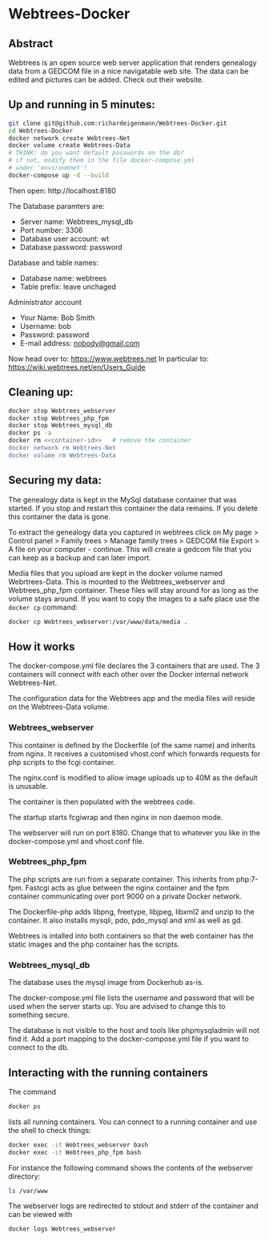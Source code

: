 # Webtrees-Docker

## Abstract

Webtrees is an open source web server application that renders genealogy data from a GEDCOM file in a nice navigatable web site. The data can be edited and pictures can be added. Check out their website.

## Up and running in 5 minutes:

```bash
git clone git@github.com:richardeigenmann/Webtrees-Docker.git
cd Webtrees-Docker
docker network create Webtrees-Net
docker volume create Webtrees-Data
# THINK: do you want default passwords on the db?
# if not, modify them in the file docker-compose.yml
# under 'environmnet'!
docker-compose up -d --build
```

Then open: http://localhost:8180

The Database paramters are:

- Server name: Webtrees_mysql_db
- Port number: 3306
- Database user account: wt
- Database password: password

Database and table names:

- Database name: webtrees
- Table prefix: leave unchaged

Administrator account

- Your Name: Bob Smith
- Username: bob
- Password: password
- E-mail address: nobody@gmail.com

Now head over to: https://www.webtrees.net
In particular to: https://wiki.webtrees.net/en/Users_Guide

## Cleaning up:

```bash
docker stop Webtrees_webserver
docker stop Webtrees_php_fpm
docker stop Webtrees_mysql_db
docker ps -a
docker rm <<container-id>>   # remove the container
docker network rm Webtrees-Net
docker volume rm Webtrees-Data
```

## Securing my data:
The genealogy data is kept in the MySql database container that was started. If you stop and restart this container the data remains. If you delete this container the data is gone.

To extract the genealogy data you captured in webtrees click on My page > Control panel > Family trees > Manage family trees > GEDCOM file Export > A file on your computer - continue. This will create a gedcom file that you can keep as a backup and can later import.

Media files that you upload are kept in the docker volume named Webrtrees-Data. This is mounted to the Webtrees_webserver and Webtrees_php_fpm container. These files will stay around for as long as the volume stays around. If you want to copy the images to a safe place use the `docker cp` command:

```bash
docker cp Webtrees_webserver:/var/www/data/media .  
```

## How it works

The docker-compose.yml file declares the 3 containers that are used. The 3 containers will connect with each other over the Docker internal network Webtrees-Net.

The configuration data for the Webtrees app and the media files will reside on the Webtrees-Data volume.

### Webtrees_webserver

This container is defined by the Dockerfile (of the same name) and inherits from nginx. It receives a customised vhost.conf which forwards requests for php scripts to the fcgi container.

The nginx.conf is modified to allow image uploads up to 40M as the default is unusable.

The container is then populated with the webtrees code.

The startup starts fcgiwrap and then nginx in non daemon mode.

The webserver will run on port 8180. Change that to whatever you like in the docker-compose.yml and vhost.conf file.

### Webtrees_php_fpm

The php scripts are run from a separate container. This inherits from php:7-fpm. Fastcgi acts as glue between the nginx container and the fpm container communicating over port 9000 on a private Docker network. 

The Dockerfile-php adds libpng, freetype, libjpeg, libxml2 and unzip to the container. It also installs mysqli, pdo, pdo_mysql and xml as well as gd.

Webtrees is intalled into both containers so that the web container has the static images and the php container has the scripts.

### Webtrees_mysql_db

The database uses the mysql image from Dockerhub as-is.

The docker-compose.yml file lists the username and password that will be used when the server starts up. You are advised to change this to something secure.

The database is not visible to the host and tools like phpmysqladmin will not find it. Add a port mapping to the docker-compose.yml file if you want to connect to the db.

## Interacting with the running containers

The command

```bash
docker ps
```

lists all running containers. You can connect to a running container and use the shell to check things:

```bash
docker exec -it Webtrees_webserver bash
docker exec -it Webtrees_php_fpm bash
```

For instance the following command shows the contents of the webserver directory:
```bash
ls /var/www
```

The webserver logs are redirected to stdout and stderr of the container and can be viewed with

```bash
docker logs Webtrees_webserver
```
